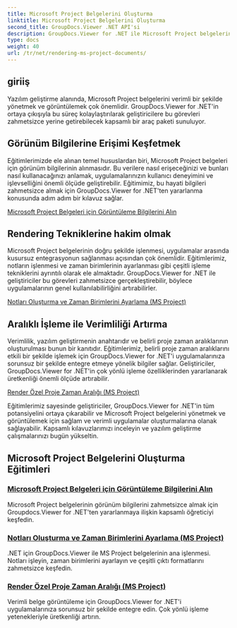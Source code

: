 ```yaml
---
title: Microsoft Project Belgelerini Oluşturma
linktitle: Microsoft Project Belgelerini Oluşturma
second_title: GroupDocs.Viewer .NET API'si
description: GroupDocs.Viewer for .NET ile Microsoft Project belgelerinin görünüm bilgilerini zahmetsizce alın. Çok yönlü işleme yetenekleriyle üretkenliği artırın.
type: docs
weight: 40
url: /tr/net/rendering-ms-project-documents/
---
```

## giriiş

Yazılım geliştirme alanında, Microsoft Project belgelerini verimli bir şekilde yönetmek ve görüntülemek çok önemlidir. GroupDocs.Viewer for .NET'in ortaya çıkışıyla bu süreç kolaylaştırılarak geliştiricilere bu görevleri zahmetsizce yerine getirebilecek kapsamlı bir araç paketi sunuluyor.

## Görünüm Bilgilerine Erişimi Keşfetmek
Eğitimlerimizde ele alınan temel hususlardan biri, Microsoft Project belgeleri için görünüm bilgilerinin alınmasıdır. Bu verilere nasıl erişeceğinizi ve bunları nasıl kullanacağınızı anlamak, uygulamalarınızın kullanıcı deneyimini ve işlevselliğini önemli ölçüde geliştirebilir. Eğitimimiz, bu hayati bilgileri zahmetsizce almak için GroupDocs.Viewer for .NET'ten yararlanma konusunda adım adım bir kılavuz sağlar.

[Microsoft Project Belgeleri için Görüntüleme Bilgilerini Alın](./get-view-info-ms-project/)

## Rendering Tekniklerine hakim olmak
Microsoft Project belgelerinin doğru şekilde işlenmesi, uygulamalar arasında kusursuz entegrasyonun sağlanması açısından çok önemlidir. Eğitimlerimiz, notların işlenmesi ve zaman birimlerinin ayarlanması gibi çeşitli işleme tekniklerini ayrıntılı olarak ele almaktadır. GroupDocs.Viewer for .NET ile geliştiriciler bu görevleri zahmetsizce gerçekleştirebilir, böylece uygulamalarının genel kullanılabilirliğini artırabilirler.

[Notları Oluşturma ve Zaman Birimlerini Ayarlama (MS Project)](./render-notes-and-adjust-time-ms-project/)

## Aralıklı İşleme ile Verimliliği Artırma
Verimlilik, yazılım geliştirmenin anahtarıdır ve belirli proje zaman aralıklarının oluşturulması bunun bir kanıtıdır. Eğitimlerimiz, belirli proje zaman aralıklarını etkili bir şekilde işlemek için GroupDocs.Viewer for .NET'i uygulamalarınıza sorunsuz bir şekilde entegre etmeye yönelik bilgiler sağlar. Geliştiriciler, GroupDocs.Viewer for .NET'in çok yönlü işleme özelliklerinden yararlanarak üretkenliği önemli ölçüde artırabilir.

[Render Özel Proje Zaman Aralığı (MS Project)](./render-project-time-interval-ms-project/)

Eğitimlerimiz sayesinde geliştiriciler, GroupDocs.Viewer for .NET'in tüm potansiyelini ortaya çıkarabilir ve Microsoft Project belgelerini yönetmek ve görüntülemek için sağlam ve verimli uygulamalar oluşturmalarına olanak sağlayabilir. Kapsamlı kılavuzlarımızı inceleyin ve yazılım geliştirme çalışmalarınızı bugün yükseltin.
## Microsoft Project Belgelerini Oluşturma Eğitimleri
### [Microsoft Project Belgeleri için Görüntüleme Bilgilerini Alın](./get-view-info-ms-project/)
Microsoft Project belgelerinin görünüm bilgilerini zahmetsizce almak için Groupdocs.Viewer for .NET'ten yararlanmaya ilişkin kapsamlı öğreticiyi keşfedin.
### [Notları Oluşturma ve Zaman Birimlerini Ayarlama (MS Project)](./render-notes-and-adjust-time-ms-project/)
.NET için GroupDocs.Viewer ile MS Project belgelerinin ana işlenmesi. Notları işleyin, zaman birimlerini ayarlayın ve çeşitli çıktı formatlarını zahmetsizce keşfedin.
### [Render Özel Proje Zaman Aralığı (MS Project)](./render-project-time-interval-ms-project/)
Verimli belge görüntüleme için GroupDocs.Viewer for .NET'i uygulamalarınıza sorunsuz bir şekilde entegre edin. Çok yönlü işleme yetenekleriyle üretkenliği artırın.